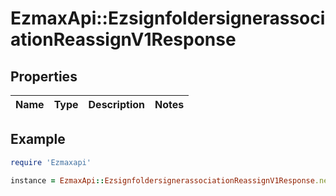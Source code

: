# EzmaxApi::EzsignfoldersignerassociationReassignV1Response

## Properties

| Name | Type | Description | Notes |
| ---- | ---- | ----------- | ----- |

## Example

```ruby
require 'Ezmaxapi'

instance = EzmaxApi::EzsignfoldersignerassociationReassignV1Response.new()
```

